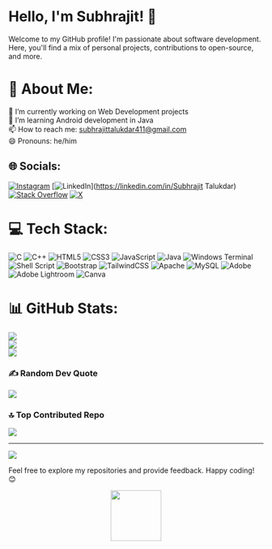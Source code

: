 # Hello, I'm Subhrajit! 👋

Welcome to my GitHub profile! I'm passionate about software development. Here, you'll find a mix of personal projects, contributions to open-source, and more.

# 💫 About Me:
🔭 I’m currently working on Web Development projects<br>🌱 I’m learning Android development in Java<br>📫 How to reach me: subhrajittalukdar411@gmail.com<br>😄 Pronouns: he/him


## 🌐 Socials:
[![Instagram](https://img.shields.io/badge/Instagram-%23E4405F.svg?logo=Instagram&logoColor=white)](https://instagram.com/captain__valentino) [![LinkedIn](https://img.shields.io/badge/LinkedIn-%230077B5.svg?logo=linkedin&logoColor=white)](https://linkedin.com/in/Subhrajit Talukdar) [![Stack Overflow](https://img.shields.io/badge/-Stackoverflow-FE7A16?logo=stack-overflow&logoColor=white)](https://stackoverflow.com/users/Subhrajit_Talukdar) [![X](https://img.shields.io/badge/X-black.svg?logo=X&logoColor=white)](https://x.com/subhrajitt7) 

# 💻 Tech Stack:
![C](https://img.shields.io/badge/c-%2300599C.svg?style=flat&logo=c&logoColor=white) ![C++](https://img.shields.io/badge/c++-%2300599C.svg?style=flat&logo=c%2B%2B&logoColor=white) ![HTML5](https://img.shields.io/badge/html5-%23E34F26.svg?style=flat&logo=html5&logoColor=white) ![CSS3](https://img.shields.io/badge/css3-%231572B6.svg?style=flat&logo=css3&logoColor=white) ![JavaScript](https://img.shields.io/badge/javascript-%23323330.svg?style=flat&logo=javascript&logoColor=%23F7DF1E) ![Java](https://img.shields.io/badge/java-%23ED8B00.svg?style=flat&logo=openjdk&logoColor=white) ![Windows Terminal](https://img.shields.io/badge/Windows%20Terminal-%234D4D4D.svg?style=flat&logo=windows-terminal&logoColor=white) ![Shell Script](https://img.shields.io/badge/shell_script-%23121011.svg?style=flat&logo=gnu-bash&logoColor=white) ![Bootstrap](https://img.shields.io/badge/bootstrap-%238511FA.svg?style=flat&logo=bootstrap&logoColor=white) ![TailwindCSS](https://img.shields.io/badge/tailwindcss-%2338B2AC.svg?style=flat&logo=tailwind-css&logoColor=white) ![Apache](https://img.shields.io/badge/apache-%23D42029.svg?style=flat&logo=apache&logoColor=white) ![MySQL](https://img.shields.io/badge/mysql-%2300000f.svg?style=flat&logo=mysql&logoColor=white) ![Adobe](https://img.shields.io/badge/adobe-%23FF0000.svg?style=flat&logo=adobe&logoColor=white) ![Adobe Lightroom](https://img.shields.io/badge/Adobe%20Lightroom-31A8FF.svg?style=flat&logo=Adobe%20Lightroom&logoColor=white) ![Canva](https://img.shields.io/badge/Canva-%2300C4CC.svg?style=flat&logo=Canva&logoColor=white)
# 📊 GitHub Stats:
![](https://github-readme-stats.vercel.app/api?username=subhrajit77&theme=gruvbox&hide_border=false&include_all_commits=true&count_private=true)<br/>
![](https://github-readme-streak-stats.herokuapp.com/?user=subhrajit77&theme=gruvbox&hide_border=false)<br/>
![](https://github-readme-stats.vercel.app/api/top-langs/?username=subhrajit77&theme=gruvbox&hide_border=false&include_all_commits=true&count_private=true&layout=compact)

### ✍️ Random Dev Quote
![](https://quotes-github-readme.vercel.app/api?type=horizontal&theme=gruvbox)

### 🔝 Top Contributed Repo
![](https://github-contributor-stats.vercel.app/api?username=subhrajit77&limit=5&theme=tokyonight&combine_all_yearly_contributions=true)

---
[![](https://visitcount.itsvg.in/api?id=subhrajit77&icon=0&color=10)](https://visitcount.itsvg.in)

<!-- Proudly created with GPRM ( https://gprm.itsvg.in ) -->

Feel free to explore my repositories and provide feedback. Happy coding! 😊


<div id="header" align="center">
  <img src="https://media.giphy.com/media/lP8xu5t2DLGG045H8F/giphy.gif" width="100"/>
</div>

